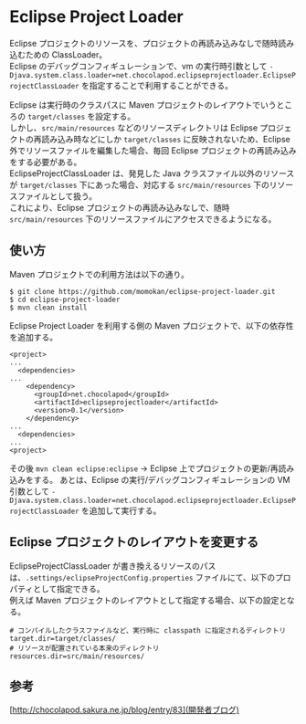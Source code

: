 
# Eclipse Project Loader

Eclipse プロジェクトのリソースを、プロジェクトの再読み込みなしで随時読み込むための ClassLoader。  
Eclipse のデバッグコンフィギュレーションで、vm の実行時引数として `-Djava.system.class.loader=net.chocolapod.eclipseprojectloader.EclipseProjectClassLoader` を指定することで利用することができる。  
 
Eclipse は実行時のクラスパスに Maven プロジェクトのレイアウトでいうところの `target/classes` を設定する。  
しかし、`src/main/resources` などのリソースディレクトリは Eclipse プロジェクトの再読み込み時などにしか `target/classes` に反映されないため、Eclipse 外でリソースファイルを編集した場合、毎回 Eclipse プロジェクトの再読み込みをする必要がある。  
EclipseProjectClassLoader は、発見した Java クラスファイル以外のリソースが `target/classes` 下にあった場合、対応する `src/main/resources` 下のリソースファイルとして扱う。  
これにより、Eclipse プロジェクトの再読み込みなしで、随時 `src/main/resources` 下のリソースファイルにアクセスできるようになる。 

## 使い方

Maven プロジェクトでの利用方法は以下の通り。

    $ git clone https://github.com/momokan/eclipse-project-loader.git
    $ cd eclipse-project-loader
    $ mvn clean install

Eclipse Project Loader を利用する側の Maven プロジェクトで、以下の依存性を追加する。

    <project>
    ...
      <dependencies>
    ...
        <dependency>
          <groupId>net.chocolapod</groupId>
          <artifactId>eclipseprojectloader</artifactId>
          <version>0.1</version>
        </dependency>
    ...
      <dependencies>
    ...
    <project>

その後 `mvn clean eclipse:eclipse` → Eclipse 上でプロジェクトの更新/再読み込みをする。
あとは、Eclipse の実行/デバッグコンフィギュレーションの VM 引数として `-Djava.system.class.loader=net.chocolapod.eclipseprojectloader.EclipseProjectClassLoader` を追加して実行する。

## Eclipse プロジェクトのレイアウトを変更する

EclipseProjectClassLoader が書き換えるリソースのパスは、`.settings/eclipseProjectConfig.properties` ファイルにて、以下のプロパティとして指定できる。  
例えば Maven プロジェクトのレイアウトとして指定する場合、以下の設定となる。  

    # コンパイルしたクラスファイルなど、実行時に classpath に指定されるディレクトリ
    target.dir=target/classes/
    # リソースが配置されている本来のディレクトリ
    resources.dir=src/main/resources/

## 参考

  [http://chocolapod.sakura.ne.jp/blog/entry/83](開発者ブログ)

 
